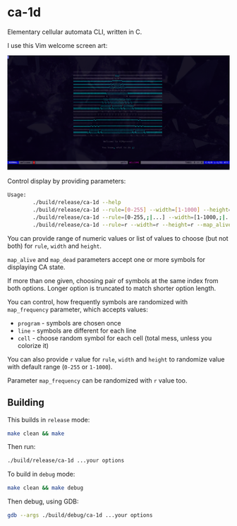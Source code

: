 # ca-1d

Elementary cellular automata CLI, written in C.

I use this Vim welcome screen art:

![Idea for usage](./img/idea.png)

Control display by providing parameters:

```bash
Usage:
        ./build/release/ca-1d --help
        ./build/release/ca-1d --rule=[0-255] --width=[1-1000] --height=[1-1000] --map_alive=C... --map_dead=C... --map_frequency=program|line|cell
        ./build/release/ca-1d --rule=[0-255,;|...] --width=[1-1000,;|...] --height=[1-1000,;|...] --map_alive=C... --map_dead=C... --map_frequency=program|line|cell
        ./build/release/ca-1d --rule=r --width=r --height=r --map_alive=C... --map_dead=C... --map_frequency=r
```

You can provide range of numeric values or list of values to choose (but not both) for `rule`, `width` and `height`.

`map_alive` and `map_dead` parameters accept one or more symbols for displaying CA state.

If more than one given, choosing pair of symbols at the same index from both options. Longer option
is truncated to match shorter option length.

You can control, how frequently symbols are randomized with `map_frequency` parameter, which accepts values:

- `program` - symbols are chosen once
- `line` - symbols are different for each line
- `cell` - choose random symbol for each cell (total mess, unless you colorize it)

You can also provide `r` value for `rule`, `width` and `height` to randomize value with default range (`0-255` or `1-1000`).

Parameter `map_frequency` can be randomized with `r` value too.

## Building

This builds in `release` mode:

```bash
make clean && make
```

Then run:

```bash
./build/release/ca-1d ...your options
```

To build in `debug` mode:

```bash
make clean && make debug
```

Then debug, using GDB:
```bash
gdb --args ./build/debug/ca-1d ...your options
```
